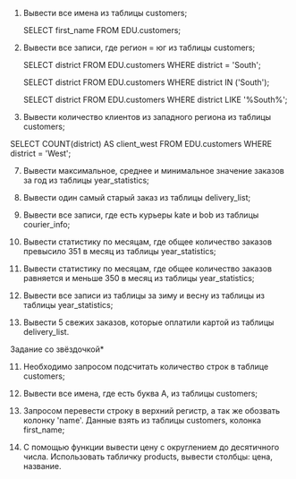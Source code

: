 1) Вывести все имена из таблицы customers;

   SELECT first_name
   FROM EDU.customers;

3) Вывести все записи, где регион = юг из таблицы customers;

   SELECT district
   FROM EDU.customers
   WHERE district = 'South';

   SELECT district
   FROM EDU.customers
   WHERE district IN ('South');

   SELECT district
   FROM EDU.customers
   WHERE district LIKE '%South%';

5) Вывести количество клиентов из западного региона из таблицы customers;

SELECT COUNT(district) AS client_west
FROM EDU.customers
WHERE district = 'West';

7) Вывести максимальное, среднее и минимальное значение заказов за год из таблицы year_statistics;

9) Вывести один самый старый заказ из таблицы delivery_list;

10) Вывести все записи, где есть курьеры kate и bob из таблицы courier_info;

12) Вывести статистику по месяцам, где общее количество заказов превысило 351 в месяц из таблицы year_statistics;

14) Вывести статистику по месяцам, где общее количество заказов равняется и меньше 350 в месяц из таблицы year_statistics;

16) Вывести все записи из таблицы за зиму и весну из таблицы из таблицы year_statistics;

18) Вывести 5 свежих заказов, которые оплатили картой из таблицы delivery_list.

Задание cо звёздочкой*


11) Необходимо запросом подсчитать количество строк в таблице customers;

13) Вывести все имена, где есть буква A, из таблицы customers;

15) Запросом перевести строку в верхний регистр, а так же обозвать колонку 'name'. Данные взять из таблицы customers, колонка first_name;

17) С помощью функции вывести цену с округлением до десятичного числа. Использовать табличку products, вывести столбцы: цена, название.


